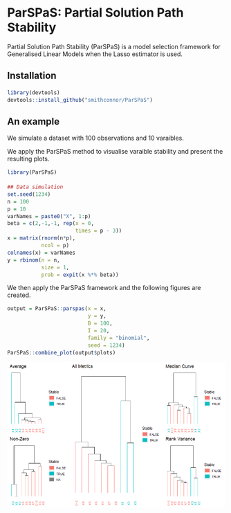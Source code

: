 
<!-- README.md is generated from README.Rmd. Please edit that file -->

# ParSPaS: Partial Solution Path Stability

Partial Solution Path Stability (ParSPaS) is a model selection framework
for Generalised Linear Models when the Lasso estimator is used.

## Installation

``` r
library(devtools)
devtools::install_github("smithconnor/ParSPaS")
```

## An example

We simulate a dataset with 100 observations and 10 varaibles.

We apply the ParSPaS method to visualise varaible stability and present
the resulting plots.

``` r
library(ParSPaS)

## Data simulation
set.seed(1234)
n = 100
p = 10
varNames = paste0("X", 1:p)
beta = c(2,-1,-1, rep(x = 0, 
                      times = p - 3))
x = matrix(rnorm(n*p),
           ncol = p)
colnames(x) = varNames
y = rbinom(n = n,
           size = 1,
           prob = expit(x %*% beta))
```

We then apply the ParSPaS framework and the following figures are
created.

``` r
output = ParSPaS::parspas(x = x,
                          y = y,
                          B = 100,
                          I = 20,
                          family = "binomial",
                          seed = 1234)
ParSPaS::combine_plot(output$plots)
```

![](man/figures/README-unnamed-chunk-3-1.png)<!-- -->
